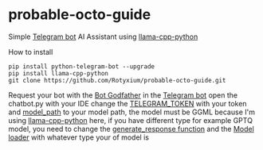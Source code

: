 # probable-octo-guide
Simple [Telegram bot](https://github.com/python-telegram-bot/python-telegram-bot) AI Assistant using [llama-cpp-python](https://github.com/abetlen/llama-cpp-python)

How to install 

```
pip install python-telegram-bot --upgrade
pip install llama-cpp-python
git clone https://github.com/Rotyxium/probable-octo-guide.git
```

Request your bot with the [Bot Godfather](https://t.me/botfather) in the [Telegram bot](https://github.com/python-telegram-bot/python-telegram-bot)
open the chatbot.py with your IDE 
change the [TELEGRAM_TOKEN](https://github.com/Rotyxium/probable-octo-guide/blob/5c5df6d73fad6bbeb5701e4546880efd05c6fa72/chatbot.py#L8) with your token and [model_path](https://github.com/Rotyxium/probable-octo-guide/blob/5c5df6d73fad6bbeb5701e4546880efd05c6fa72/chatbot.py#L52C37-L52C42) to your model path, the model must be GGML because I'm using [llama-cpp-python](https://github.com/abetlen/llama-cpp-python) here, if you have different type for example GPTQ model, you need to change the [generate_response function](https://github.com/Rotyxium/probable-octo-guide/blob/3100858e8a88fee512dfdd1acdf7660c20ecd28c/chatbot.py#L11C5-L11C5) and the [Model loader](https://github.com/Rotyxium/probable-octo-guide/blob/3100858e8a88fee512dfdd1acdf7660c20ecd28c/chatbot.py#L52) with whatever type your of model is
